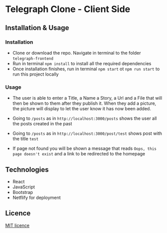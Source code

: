 # Telegraph Clone - Client Side

## Installation & Usage

### Installation

- Clone or download the repo. Navigate in terminal to the folder `telegraph-frontend`
- Run in terminal `npm install` to install all the required dependencies
- Once installation finishes, run in terminal `npm start` ot `npm run start` to run this project locally

### Usage

- The user is able to enter a Title, a Name a Story, a Url and a File that will then be shown to them after they publish it. When they add a picture, the picture will display to let the user know it has now been added.

- Going to `/posts` as in `http://localhost:3000/posts` shows the user all the posts created in the past
- Going to `/posts` as in `http://localhost:3000/post/test` shows post with the title `test`
- If page not found you will be shown a message that reads `Oops, this page doesn't exist` and a link to be redirected to the homepage

## Technologies

- React
- JavaScript
- Bootstrap
- Netflify for deployment

## Licence

[MIT licence](https://opensource.org/licenses/mit-license.php)
